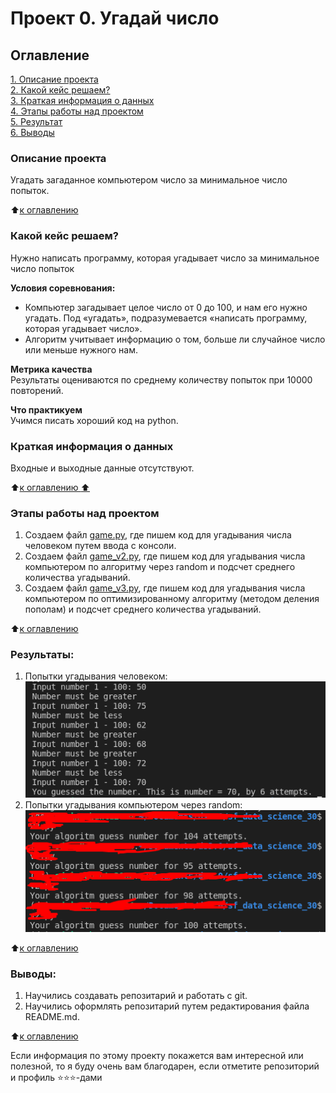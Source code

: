# Проект 0. Угадай число

## Оглавление  
[1. Описание проекта](.README.md#Описание-проекта)  
[2. Какой кейс решаем?](.README.md#Какой-кейс-решаем)  
[3. Краткая информация о данных](.README.md#Краткая-информация-о-данных)  
[4. Этапы работы над проектом](.README.md#Этапы-работы-над-проектом)  
[5. Результат](.README.md#Результат)  
[6. Выводы](.README.md#Выводы)  

### Описание проекта  
Угадать загаданное компьютером число за минимальное число попыток.

:arrow_up:[к оглавлению](README.md#Оглавление)


### Какой кейс решаем?  
Нужно написать программу, которая угадывает число за минимальное число попыток

**Условия соревнования:**  
- Компьютер загадывает целое число от 0 до 100, и нам его нужно угадать. Под «угадать», подразумевается «написать программу, которая угадывает число».
- Алгоритм учитывает информацию о том, больше ли случайное число или меньше нужного нам.

**Метрика качества**  
Результаты оцениваются по среднему количеству попыток при 10000 повторений.

**Что практикуем**  
Учимся писать хороший код на python.


### Краткая информация о данных  
Входные и выходные данные отсутствуют.

:arrow_up:[к оглавлению :arrow_up:](.README.md#Оглавление)


### Этапы работы над проектом  
1. Создаем файл [game.py](game.py), где пишем код для угадывания числа человеком путем ввода с консоли.
2. Создаем файл [game_v2.py](game_v2.py), где пишем код для угадывания числа компьютером по алгоритму через random и подсчет среднего количества угадываний.
3. Создаем файл [game_v3.py](game_v3.py), где пишем код для угадывания числа компьютером по оптимизированному алгоритму (методом деления пополам) и подсчет среднего количества угадываний.

:arrow_up:[к оглавлению](.README.md#Оглавление)


### Результаты:  
1. Попытки угадывания человеком:  
    ![screenshot_1.png](screenshot_1.png)
2. Попытки угадывания компьютером через random:  
    ![screenshot_2.png](screenshot_2.png)
<!-- 3. Попытки угадывания компьютером по оптимизированному алгоритму:  
    ![screenshot_3.png](screenshot_3.png) -->

:arrow_up:[к оглавлению](.README.md#Оглавление)

### Выводы:  
<!-- 1. Реализовали алгоритм по поиску загаданного числа методом деления пополам.  -->
<!-- 1. Научились оформлять код по стандарту PEP8. -->
1. Научились создавать репозитарий и работать с git.
4. Научились оформлять репозитарий путем редактирования файла README.md.
<!-- 5. Реализовали воспроизводимость кода. -->

:arrow_up:[к оглавлению](.README.md#Оглавление)

Если информация по этому проекту покажется вам интересной или полезной, то я буду очень вам благодарен, если отметите репозиторий и профиль ⭐️⭐️⭐️-дами